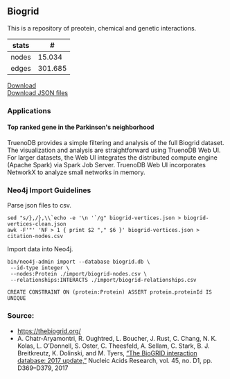 ## Biogrid

This is a repository of preotein, chemical and genetic interactions.

|  stats     | #       |
| ---------- | ------- |
| nodes      | 15.034  |
| edges      | 301.685 |

[Download](./biogrid-csvs.tar.gz) <br>
[Download JSON files](./biogrid-vertices-edges-jsons.tar.gz)

### Applications

#### Top ranked gene in the Parkinson's neighborhood

TruenoDB provides a simple filtering and analysis of the full Biogrid dataset. The visualization and analysis are straightforward using TruenoDB Web UI. For larger datasets, the Web UI integrates the distributed compute engine (Apache Spark) via  Spark Job Server. TruenoDB Web UI incorporates NetworkX to analyze small networks in memory.

### Neo4j Import Guidelines

Parse json files to csv.
```
sed "s/},/},\\`echo -e '\n '`/g" biogrid-vertices.json > biogrid-vertices-clean.json
awk -F'"' 'NF > 1 { print $2 "," $6 }' biogrid-vertices.json > citation-nodes.csv
```

Import data into Neo4j.
```
bin/neo4j-admin import --database biogrid.db \
 --id-type integer \
 --nodes:Protein ./import/biogrid-nodes.csv \
 --relationships:INTERACTS ./import/biogrid-relationships.csv
```

```
CREATE CONSTRAINT ON (protein:Protein) ASSERT protein.proteinId IS UNIQUE
```

### Source:

* https://thebiogrid.org/
* A. Chatr-Aryamontri, R. Oughtred, L. Boucher, J. Rust, C. Chang, N. K. Kolas, L. O’Donnell, S. Oster, C. Theesfeld, A. Sellam, C. Stark, B. J. Breitkreutz, K. Dolinski, and M. Tyers, [“The BioGRID interaction database: 2017 update,”](http://doi.org/10.1093/nar/gkw1102xcg.) Nucleic Acids Research, vol. 45, no. D1, pp. D369–D379, 2017
